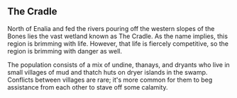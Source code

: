 ## The Cradle

North of Enalia and fed the rivers pouring off the western slopes of the Bones lies the vast wetland known as The Cradle.  As the name implies, this region is brimming with life.  However, that life is fiercely competitive, so the region is brimming with danger as well.

The population consists of a mix of undine, thanays, and dryants who live in small villages of mud and thatch huts on dryer islands in the swamp.  Conflicts between villages are rare; it's more common for them to beg assistance from each other to stave off some calamity.

